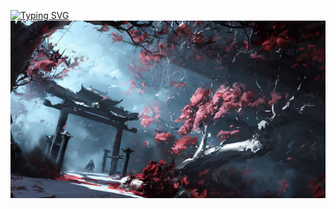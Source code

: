 [![Typing SVG](https://readme-typing-svg.demolab.com?font=Fira+Code&pause=1000&color=F70000&background=FFD3D300&width=435&lines=Tom_Redel%E2%9D%A4%EF%B8%8F)](https://git.io/typing-svg) 
![Screenshot](https://raw.githubusercontent.com/DenverCoder1/minimalistic-wallpaper-collection/main/images/andrew-maleski-ghostly-gate.jpg)

